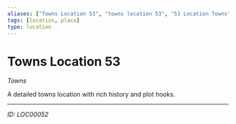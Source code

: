 ```yaml
---
aliases: ["Towns Location 53", "towns location 53", "53 Location Towns"]
tags: [location, place]
type: location
---
```


# Towns Location 53

*Towns*

A detailed towns location with rich history and plot hooks.

---
*ID: LOC00052*